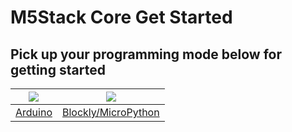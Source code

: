 # M5Stack Core Get Started

## Pick up your programming mode below for getting started

<img src="assets/img/getting_started_pics/arduino_logo.png"> | <img src="assets/img/getting_started_pics/blockly_and_micropython.png">
---|---
[Arduino](en/quick_start/m5core/m5stack_core_get_started_Arduino_MacOS) | [Blockly/MicroPython](en/quick_start/m5core/m5stack_core_get_started_MicroPython)
